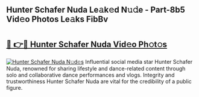 ## Hunter Schafer Nuda Le𝚊k𝚎d N𝚞𝚍e - Part-8b5 Vid𝚎o Photos Le𝚊ks FibBv

# <h2><a href="http://fbdv533.evod.top/?m=Hunter+Schafer+Nuda">🔗 👉🔴 Hunter Schafer Nuda Vid𝚎o Ph𝚘t𝚘s</a></h2>

[![Hunter Schafer Nuda N𝚞d𝚎s](https://i.imgur.com/8V9OHl7.gif)](http://fbdv533.evod.top/?m=Hunter+Schafer+Nuda)
Influential social media star Hunter Schafer Nuda, renowned for sharing lifestyle and dance-related content through solo and collaborative dance performances and vlogs. Integrity and trustworthiness Hunter Schafer Nuda are vital for the credibility of a public figure. 
